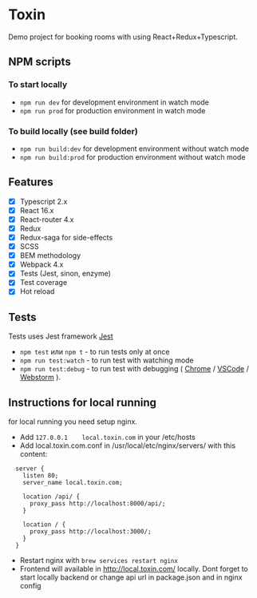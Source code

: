 # Toxin
Demo project for booking rooms with using React+Redux+Typescript.

## NPM scripts
### To start locally
- ```npm run dev``` for development environment in watch mode
- ```npm run prod``` for production environment in watch mode

### To build locally (see build folder)
- ```npm run build:dev``` for development environment without watch mode
- ```npm run build:prod``` for production environment without watch mode

## Features
- [x] Typescript 2.x
- [x] React 16.x
- [x] React-router 4.x
- [x] Redux
- [x] Redux-saga for side-effects
- [x] SCSS
- [x] BEM methodology
- [x] Webpack 4.x
- [x] Tests (Jest, sinon, enzyme)
- [x] Test coverage
- [x] Hot reload

## Tests

Tests uses Jest framework [Jest](http://facebook.github.io/jest/)

* `npm test` или `npm t` - to run tests only at once
* `npm run test:watch` - to run test with watching mode
* `npm run test:debug` - to run test with debugging
(
  [Chrome](http://facebook.github.io/jest/docs/en/troubleshooting.html#content) /
  [VSCode](http://facebook.github.io/jest/docs/en/troubleshooting.html#debugging-in-vs-code) /
  [Webstorm](http://facebook.github.io/jest/docs/en/troubleshooting.html#debugging-in-webstorm)
).

## Instructions for local running
for local running you need setup nginx.

* Add `127.0.0.1	local.toxin.com` in your /etc/hosts
* Add local.toxin.com.conf in /usr/local/etc/nginx/servers/ with this content:
```
  server {
    listen 80;
    server_name local.toxin.com;

    location /api/ {
      proxy_pass http://localhost:8000/api/;
    }

    location / {
      proxy_pass http://localhost:3000/;
    }
  }
```
* Restart nginx with `brew services restart nginx`
* Frontend will available in http://local.toxin.com/ locally. Dont forget to start locally backend or change api url in package.json and in nginx config
